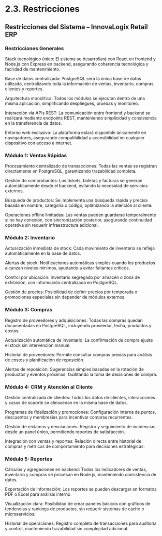 # 2.3. Restricciones

## Restricciones del Sistema – InnovaLogix Retail ERP
### Restricciones Generales

Stack tecnológico único: El sistema se desarrollará con React en frontend y Node.js con Express en backend, asegurando coherencia tecnológica y facilidad de mantenimiento.

Base de datos centralizada: PostgreSQL será la única base de datos utilizada, centralizando toda la información de ventas, inventario, compras, clientes y reportes.

Arquitectura monolítica: Todos los módulos se ejecutan dentro de una misma aplicación, simplificando despliegues, pruebas y monitoreo.

Interacción vía APIs REST: La comunicación entre frontend y backend se realizará mediante endpoints REST, manteniendo simplicidad y consistencia en la transferencia de datos.

Entorno web exclusivo: La plataforma estará disponible únicamente en navegadores, asegurando compatibilidad y accesibilidad en cualquier dispositivo con acceso a internet.

### Módulo 1: Ventas Rápidas

Procesamiento centralizado de transacciones: Todas las ventas se registran directamente en PostgreSQL, garantizando trazabilidad completa.

Gestión de comprobantes: Los tickets, boletas y facturas se generan automáticamente desde el backend, evitando la necesidad de servicios externos.

Búsqueda de productos: Se implementa una búsqueda rápida y precisa basada en nombre, categoría o código, optimizando la atención al cliente.

Operaciones offline limitadas: Las ventas pueden guardarse temporalmente si no hay conexión, con sincronización posterior, asegurando continuidad operativa sin requerir infraestructura adicional.

### Módulo 2: Inventario

Actualización inmediata de stock: Cada movimiento de inventario se refleja automáticamente en la base de datos.

Alertas de stock: Notificaciones automáticas simples cuando los productos alcanzan niveles mínimos, ayudando a evitar faltantes críticos.

Control por ubicación: Inventario segregado por almacén o zona de exhibición, con información centralizada en PostgreSQL.

Gestión de precios: Posibilidad de definir precios por temporada o promociones especiales sin depender de módulos externos.

### Módulo 3: Compras

Registro de proveedores y adquisiciones: Todas las compras quedan documentadas en PostgreSQL, incluyendo proveedor, fecha, productos y costos.

Actualización automática de inventario: La confirmación de compra ajusta el stock sin intervención manual.

Historial de proveedores: Permite consultar compras previas para análisis de costos y planificación de reposición.

Alertas de reposición: Sugerencias simples basadas en la rotación de productos y eventos próximos, facilitando la toma de decisiones de compra.

### Módulo 4: CRM y Atención al Cliente

Gestión centralizada de clientes: Todos los datos de clientes, interacciones y casos de soporte se almacenan en la misma base de datos.

Programas de fidelización y promociones: Configuración interna de puntos, descuentos y membresías para incentivar compras recurrentes.

Gestión de reclamos y devoluciones: Registro y seguimiento de incidencias desde un panel único, permitiendo reportes de satisfacción.

Integración con ventas y reportes: Relación directa entre historial de compras y métricas de comportamiento para decisiones estratégicas.

### Módulo 5: Reportes

Cálculos y agregaciones en backend: Todos los indicadores de ventas, inventario y compras se procesan en Node.js, manteniendo consistencia de datos.

Exportación de información: Los reportes se pueden descargar en formatos PDF o Excel para análisis interno.

Visualización clara: Posibilidad de crear paneles básicos con gráficos de tendencias y rankings de productos, sin requerir sistemas de cache o microservicios.

Historial de operaciones: Registro completo de transacciones para auditoría y control, manteniendo trazabilidad sin complejidad adicional.


